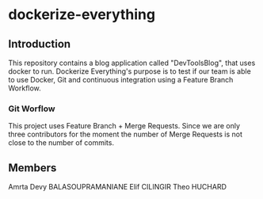 # dockerize-everything

## Introduction

This repository contains a blog application called "DevToolsBlog", that uses docker to run.
Dockerize Everything's purpose is to test if our team is able to use Docker, Git and continuous integration using a Feature Branch Workflow.

### Git Worflow

This project uses Feature Branch + Merge Requests. Since we are only three contributors for the moment the number of Merge Requests is not close to the number of commits.

## Members

Amrta Devy BALASOUPRAMANIANE
Elif CILINGIR
Theo HUCHARD





